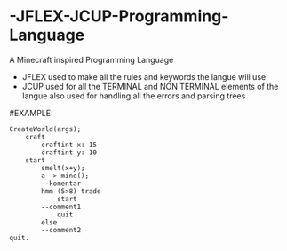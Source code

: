 # -JFLEX-JCUP-Programming-Language
A Minecraft inspired Programming Language

- JFLEX used to make all the rules and keywords the langue will use
- JCUP used for all the TERMINAL and NON TERMINAL elements of the langue
also used for handling all the errors and parsing trees


#EXAMPLE:
```
CreateWorld(args);
	craft
		craftint x: 15
		craftint y: 10
	start
		smelt(x+y);
		a -> mine();
		--komentar
		hmm (5>8) trade
			start
		--comment1
			quit
		else
		--comment2
quit.
```

